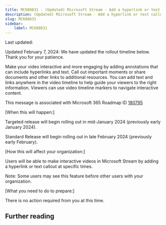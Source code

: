 ```yaml
---
title: MC688631 - (Updated) Microsoft Stream - Add a hyperlink or text callout to a video at specific times
description: (Updated) Microsoft Stream - Add a hyperlink or text callout to a video at specific times
slug: MC688631
sidebar:
    label: MC688631
---
```



Last updated: 

<p style="">Updated February 7, 2024: We have updated the rollout timeline below. Thank you for your patience.</p><p style="">Make your video interactive and more engaging by adding annotations that can include hyperlinks and text. Call out important moments or share documents and other links to additional resources. You can add text and links anywhere in the video timeline to help guide your viewers to the right information. Viewers can use video timeline markers to navigate interactive content.<br></p>
<p>This message is associated with Microsoft 365 Roadmap ID <a href="https://www.microsoft.com/microsoft-365/roadmap?filters=&amp;searchterms=180795" target="_blank">180795</a></p>
<p>[When this will happen:]</p>

<p>Targeted release will begin rolling out in mid-January 2024 (previously early January 2024).</p><p>Standard Release will begin rolling out in late February 2024 (previously early February).</p><p>[How this will affect your organization:]</p>

<p>Users will be able to make interactive videos in Microsoft Stream by adding a hyperlink or text callout at specific times. 
</p><p>Note: Some users may see this feature before other users with your organization.</p>
<p>[What you need to do to prepare:]</p>
<p>There is no action required from you at this time.</p>

## Further reading
